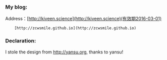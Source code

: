 ### My blog:

Address：[http://kiveen.science](http://kiveen.science)(有效期2016-03-01)

        [http://zcwsmile.github.io](http://zcwsmile.github.io)

### Declaration:

I stole the design from  <a href="http://yansu.org" target="_blank">http://yansu.org</a>, thanks to yansu!
